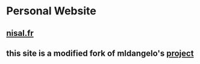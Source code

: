 # Personal Website

## [nisal.fr](https://nisal.fr) 

## this site is a modified fork of mldangelo's [project](https://github.com/mldangelo/personal-site/tree/server)
